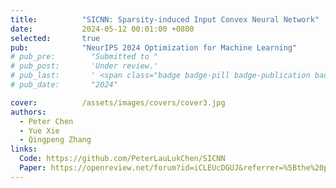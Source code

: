 ```yaml
---
title:          "SICNN: Sparsity-induced Input Convex Neural Network"
date:           2024-05-12 00:01:00 +0800
selected:       true
pub:            "NeurIPS 2024 Optimization for Machine Learning"
# pub_pre:        "Submitted to "
# pub_post:       'Under review.'
# pub_last:       ' <span class="badge badge-pill badge-publication badge-success">Spotlight</span>'
# pub_date:       "2024"

cover:          /assets/images/covers/cover3.jpg
authors:
  - Peter Chen
  - Yue Xie
  - Qingpeng Zhang
links:
  Code: https://github.com/PeterLauLukChen/SICNN
  Paper: https://openreview.net/forum?id=iCLEUcDGUJ&referrer=%5Bthe%20profile%20of%20Peter%20Chen%5D(%2Fprofile%3Fid%3D~Peter_Chen7)
---
```

